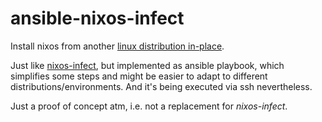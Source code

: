 ansible-nixos-infect
====================

Install nixos from another [linux distribution in-place](https://nixos.org/nixos/manual/index.html#sec-installing-from-other-distro).

Just like [nixos-infect](https://github.com/elitak/nixos-infect/), but implemented as ansible playbook, which simplifies some steps and might be easier to adapt to different distributions/environments. And it's being executed via ssh nevertheless.

Just a proof of concept atm, i.e. not a replacement for *nixos-infect*.
